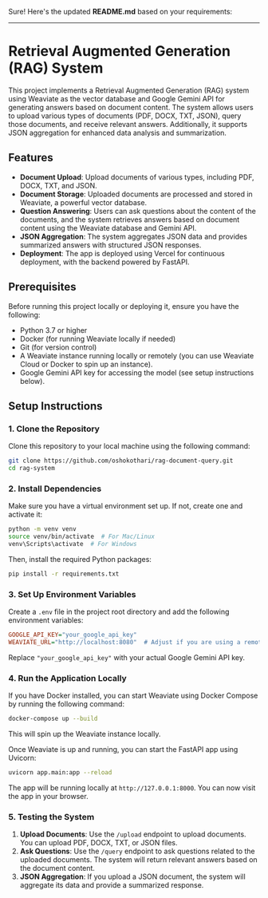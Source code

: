 Sure! Here's the updated **README.md** based on your requirements:

---

# Retrieval Augmented Generation (RAG) System

This project implements a Retrieval Augmented Generation (RAG) system using Weaviate as the vector database and Google Gemini API for generating answers based on document content. The system allows users to upload various types of documents (PDF, DOCX, TXT, JSON), query those documents, and receive relevant answers. Additionally, it supports JSON aggregation for enhanced data analysis and summarization.

## Features

- **Document Upload**: Upload documents of various types, including PDF, DOCX, TXT, and JSON.
- **Document Storage**: Uploaded documents are processed and stored in Weaviate, a powerful vector database.
- **Question Answering**: Users can ask questions about the content of the documents, and the system retrieves answers based on document content using the Weaviate database and Gemini API.
- **JSON Aggregation**: The system aggregates JSON data and provides summarized answers with structured JSON responses.
- **Deployment**: The app is deployed using Vercel for continuous deployment, with the backend powered by FastAPI.

## Prerequisites

Before running this project locally or deploying it, ensure you have the following:

- Python 3.7 or higher
- Docker (for running Weaviate locally if needed)
- Git (for version control)
- A Weaviate instance running locally or remotely (you can use Weaviate Cloud or Docker to spin up an instance).
- Google Gemini API key for accessing the model (see setup instructions below).

## Setup Instructions

### 1. Clone the Repository

Clone this repository to your local machine using the following command:

```bash
git clone https://github.com/oshokothari/rag-document-query.git
cd rag-system
```

### 2. Install Dependencies

Make sure you have a virtual environment set up. If not, create one and activate it:

```bash
python -m venv venv
source venv/bin/activate  # For Mac/Linux
venv\Scripts\activate  # For Windows
```

Then, install the required Python packages:

```bash
pip install -r requirements.txt
```

### 3. Set Up Environment Variables

Create a `.env` file in the project root directory and add the following environment variables:

```ini
GOOGLE_API_KEY="your_google_api_key"
WEAVIATE_URL="http://localhost:8080"  # Adjust if you are using a remote Weaviate instance
```

Replace `"your_google_api_key"` with your actual Google Gemini API key.

### 4. Run the Application Locally

If you have Docker installed, you can start Weaviate using Docker Compose by running the following command:

```bash
docker-compose up --build
```

This will spin up the Weaviate instance locally.

Once Weaviate is up and running, you can start the FastAPI app using Uvicorn:

```bash
uvicorn app.main:app --reload
```

The app will be running locally at `http://127.0.0.1:8000`. You can now visit the app in your browser.

### 5. Testing the System

1. **Upload Documents**: Use the `/upload` endpoint to upload documents. You can upload PDF, DOCX, TXT, or JSON files.
2. **Ask Questions**: Use the `/query` endpoint to ask questions related to the uploaded documents. The system will return relevant answers based on the document content.
3. **JSON Aggregation**: If you upload a JSON document, the system will aggregate its data and provide a summarized response.
